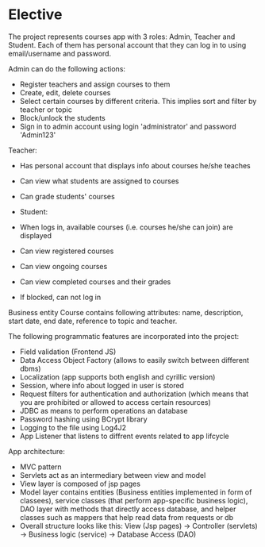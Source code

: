 # Elective
The project represents courses app with 3 roles: Admin, Teacher and Student. Each of them has personal account that they can log in to using email/username and password.

Admin can do the following actions:
* Register teachers and assign courses to them
* Create, edit, delete courses
* Select certain courses by different criteria. This implies sort and filter by teacher or topic
* Block/unlock the students
* Sign in to admin account using login 'administrator' and password 'Admin123'

Teacher:
* Has personal account that displays info about courses he/she teaches
* Can view what students are assigned to courses
* Can grade students' courses 

* Student: 
* When logs in, available courses (i.e. courses he/she can join) are displayed
* Can view registered courses
* Can view ongoing courses
* Can view completed courses and their grades
* If blocked, can not log in

Business entity Course contains following attributes: name, description, start date, end date, reference to topic and teacher.

The following programmatic features are incorporated into the project:
* Field validation (Frontend JS)
* Data Access Object Factory (allows to easily switch between different dbms)
* Localization (app supports both english and cyrillic version)
* Session, where info about logged in user is stored
* Request filters for authentication and authorization (which means that you are prohibited or allowed to access certain resources)
* JDBC as means to perform operations an database
* Password hashing using BCrypt library
* Logging to the file using Log4J2
* App Listener that listens to diffrent events related to app lifcycle 

App architecture:
* MVC pattern
* Servlets act as an intermediary between view and model
* View layer is composed of jsp pages
* Model layer contains entities (Business entities implemented in form of classees), service classes (that perform app-specific business logic),
DAO layer with methods that directly access database, and helper classes such as mappers that help read data from requests or db
* Overall structure looks like this: View (Jsp pages) -> Controller (servlets) -> Business logic (service) -> Database Access (DAO)
